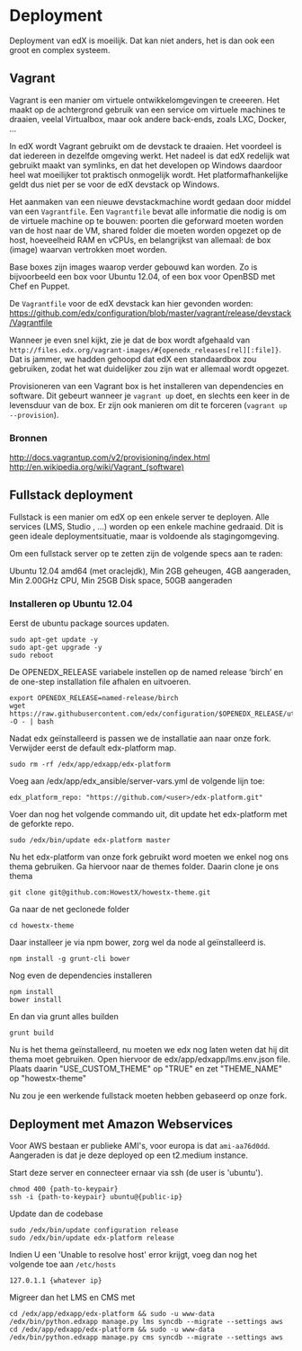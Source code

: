 # Deployment

Deployment van edX is moeilijk. Dat kan niet anders, het is dan ook een groot en complex systeem.

## Vagrant

Vagrant is een manier om virtuele ontwikkelomgevingen te creeeren. Het maakt op de achtergrond gebruik van een service om virtuele machines te draaien, veelal Virtualbox, maar ook andere back-ends, zoals LXC, Docker, ...

In edX wordt Vagrant gebruikt om de devstack te draaien. Het voordeel is dat iedereen in dezelfde omgeving werkt. Het nadeel is dat edX redelijk wat gebruikt maakt van symlinks, en dat het developen op Windows daardoor heel wat moeilijker tot praktisch onmogelijk wordt. Het platformafhankelijke geldt dus niet per se voor de edX devstack op Windows.

Het aanmaken van een nieuwe devstackmachine wordt gedaan door middel van een `Vagrantfile`. Een `Vagrantfile` bevat alle informatie die nodig is om de virtuele machine op te bouwen: poorten die geforward moeten worden van de host naar de VM, shared folder die moeten worden opgezet op de host, hoeveelheid RAM en vCPUs, en belangrijkst van allemaal: de box (image) waarvan vertrokken moet worden.

Base boxes zijn images waarop verder gebouwd kan worden. Zo is bijvoorbeeld een box voor Ubuntu 12.04, of een box voor OpenBSD met Chef en Puppet.

De `Vagrantfile` voor de edX devstack kan hier gevonden worden: https://github.com/edx/configuration/blob/master/vagrant/release/devstack/Vagrantfile

Wanneer je even snel kijkt, zie je dat de box wordt afgehaald van `http://files.edx.org/vagrant-images/#{openedx_releases[rel][:file]}`. Dat is jammer, we hadden gehoopd dat edX een standaardbox zou gebruiken, zodat het wat duidelijker zou zijn wat er allemaal wordt opgezet.

Provisioneren van een Vagrant box is het installeren van dependencies en software. Dit gebeurt wanneer je `vagrant up` doet, en slechts een keer in de levensduur van de box. Er zijn ook manieren om dit te forceren (`vagrant up --provision`).

### Bronnen

http://docs.vagrantup.com/v2/provisioning/index.html
http://en.wikipedia.org/wiki/Vagrant_(software)

## Fullstack deployment

Fullstack is een manier om edX op een enkele server te deployen. Alle services (LMS, Studio
, ...) worden op een enkele machine gedraaid. Dit is geen ideale deploymentsituatie, maar is voldoende als stagingomgeving.

Om een fullstack server op te zetten zijn de volgende specs aan te raden:

Ubuntu 12.04 amd64 (met oraclejdk),
Min 2GB geheugen, 4GB aangeraden,
Min 2.00GHz CPU,
Min 25GB Disk space, 50GB aangeraden

### Installeren op Ubuntu 12.04

Eerst de ubuntu package sources updaten.

    sudo apt-get update -y
    sudo apt-get upgrade -y
    sudo reboot
    
De OPENEDX_RELEASE variabele instellen op de named release ‘birch’ en de one-step installation file afhalen en uitvoeren.

    export OPENEDX_RELEASE=named-release/birch
    wget https://raw.githubusercontent.com/edx/configuration/$OPENEDX_RELEASE/util/install/vagrant.sh -O - | bash

Nadat edx geïnstalleerd is passen we de installatie aan naar onze fork.
Verwijder eerst de default edx-platform map.

    sudo rm -rf /edx/app/edxapp/edx-platform
    
Voeg aan /edx/app/edx_ansible/server-vars.yml de volgende lijn toe:

    edx_platform_repo: "https://github.com/<user>/edx-platform.git"
    
Voer dan nog het volgende commando uit, dit update het edx-platform met de geforkte repo.

    sudo /edx/bin/update edx-platform master

Nu het edx-platform van onze fork gebruikt word moeten we enkel nog ons thema gebruiken.
Ga hiervoor naar de themes folder.
Daarin clone je ons thema

    git clone git@github.com:HowestX/howestx-theme.git
    
Ga naar de net geclonede folder

    cd howestx-theme
    
Daar installeer je via npm bower, zorg wel da node al geïnstalleerd is.

    npm install -g grunt-cli bower
    
Nog even de dependencies installeren

    npm install
    bower install
    
En dan via grunt alles builden

    grunt build

Nu is het thema geïnstalleerd, nu moeten we edx nog laten weten dat hij dit thema moet gebruiken.
Open hiervoor de edx/app/edxapp/lms.env.json file. Plaats daarin "USE_CUSTOM_THEME" op "TRUE" en zet "THEME_NAME" op "howestx-theme"

Nu zou je een werkende fullstack moeten hebben gebaseerd op onze fork.

## Deployment met Amazon Webservices

Voor AWS bestaan er publieke AMI's, voor europa is dat `ami-aa76d0dd`. Aangeraden is dat je deze deployed op een t2.medium instance.

Start deze server en connecteer ernaar via ssh (de user is 'ubuntu').

    chmod 400 {path-to-keypair}
    ssh -i {path-to-keypair} ubuntu@{public-ip}

Update dan de codebase

    sudo /edx/bin/update configuration release
    sudo /edx/bin/update edx-platform release

Indien U een 'Unable to resolve host' error krijgt, voeg dan nog het volgende toe aan `/etc/hosts`

    127.0.1.1 {whatever ip}

Migreer dan het LMS en CMS met

    cd /edx/app/edxapp/edx-platform && sudo -u www-data /edx/bin/python.edxapp manage.py lms syncdb --migrate --settings aws
    cd /edx/app/edxapp/edx-platform && sudo -u www-data /edx/bin/python.edxapp manage.py cms syncdb --migrate --settings aws
    
